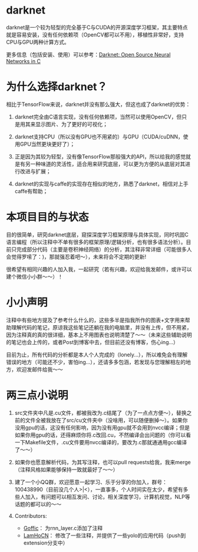 # darknet
darknet是一个较为轻型的完全基于C与CUDA的开源深度学习框架，其主要特点就是容易安装，没有任何依赖项（OpenCV都可以不用），移植性非常好，支持CPU与GPU两种计算方式。

更多信息（包括安装、使用）可以参考：[Darknet: Open Source Neural Networks in C](https://pjreddie.com/darknet/)

# 为什么选择darknet？

相比于TensorFlow来说，darknet并没有那么强大，但这也成了darknet的优势：

1. darknet完全由C语言实现，没有任何依赖项，当然可以使用OpenCV，但只是用其来显示图片、为了更好的可视化；

2. darknet支持CPU（所以没有GPU也不用紧的）与GPU（CUDA/cuDNN，使用GPU当然更块更好了）；

3. 正是因为其较为轻型，没有像TensorFlow那般强大的API，所以给我的感觉就是有另一种味道的灵活性，适合用来研究底层，可以更为方便的从底层对其进行改进与扩展；

4. darknet的实现与caffe的实现存在相似的地方，熟悉了darknet，相信对上手caffe有帮助；

# 本项目目的与状态

目的很简单，研究darknet底层，窥探深度学习框架原理与具体实现，同时巩固C语言编程（所以注释中不单有很多的框架原理/逻辑分析，也有很多语法分析）。目前只完成部分代码（主要是卷积神经网络）的分析，其注释非常详细（可能很多人会觉得罗嗦了：)，那就强忍着吧～），未来将会不定期的更新!

很希望有相同兴趣的人加入我，一起研究（若有兴趣，欢迎给我发邮件，或许可以建个微信小小群～～）！

# 小小声明

注释中有些地方提及了参考什么什么的，这些多半是指我所作的图表+文字用来帮助理解代码的笔记，原谅我这些笔记还躺在我的电脑里，并没有上传，但不用紧，因为注释真的真的很详细，基本上不用图表也说明清楚了～～（未来这些辅助说明的笔记也会上传的，或者Post到博客中去，但目前还没有博客，伤心ing...）

目前为止，所有代码的分析都是本人个人完成的（lonely...），所以难免会有理解错误的地方（可能还不少，害怕ing...），还请多多包涵，若发现与您理解相左的地方，欢迎发邮件给我～～

# 两三点小说明

1. src文件夹中凡是.cu文件，都被我改为.c结尾了（为了一点点方便～），替换之前的文件全被我放在了src/cu文件夹中（没啥用，可以随便删掉～）。如果你没用gpu的话，这没有任何影响，因为没有用gpu就不会用到nvcc编译；但是如果你用gpu的话，还得麻烦你将.c改回.cu，不然编译会出问题的（你可以看一下Makefile文件，.cu文件要用nvcc编译的，要改为.c那就通通用gcc编译了～～）

2. 如果你也愿意解析代码，为其写注释，也可以pull requests给我，我来merge（注释风格如果能够保持一致就最好了～～）

3. 建了一个小QQ群，欢迎愿意一起学习、乐于分享的你加入，群号：100438990（目前没几个人>|<），一直事多，个人时间实在太少，希望有多些人加入，有问题可以相互发问、讨论，相关深度学习，计算机视觉，NLP等话题的都可以的～～

4. Contributors:
    * [Goffic](https://github.com/Goffic)： 为rnn_layer.c添加了注释
    * [LamHoCN](https://github.com/LamHoCN)： 修改了一些注释，并提供了一些yolo的应用代码（push到extension分支中）
